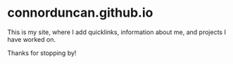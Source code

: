 # connorduncan.github.io
This is my site, where I add quicklinks, information about me, and projects I have worked on.

Thanks for stopping by!
